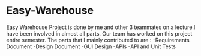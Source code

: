 # Easy-Warehouse
Easy Warehouse Project is done by me and other 3 teammates on a lecture.I have been involved in almost all parts.
Our team has worked on this project entire semester.
The parts that I mainly contributed to are :
  -Requirements Document
  -Design Document
  -GUI Design
  -APIs
  -API and Unit Tests
